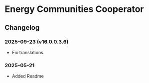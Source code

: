 # Energy Communities Cooperator

## Changelog

### 2025-09-23 (v16.0.0.3.6)

- Fix translations

### 2025-05-21

- Added Readme
